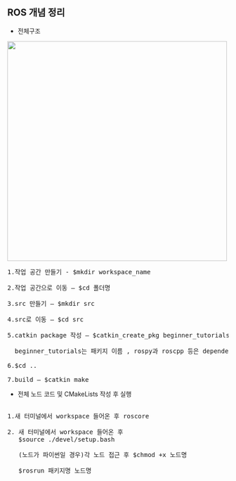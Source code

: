 ## ROS 개념 정리

* 전체구조

<img src="https://user-images.githubusercontent.com/80872528/112789901-1d3f0f00-9099-11eb-83a6-74ba4ebd43e7.png" width="500"> </img>

<pre>
1.작업 공간 만들기 - $mkdir workspace_name

2.작업 공간으로 이동 – $cd 폴더명

3.src 만들기 – $mkdir src

4.src로 이동 – $cd src

5.catkin package 작성 – $catkin_create_pkg beginner_tutorials std_msgs rospy roscpp

  beginner_tutorials는 패키지 이름 , rospy과 roscpp 등은 dependencies

6.$cd .. 

7.build – $catkin_make
</pre>

* 전체 노드 코드 및 CMakeLists 작성 후 실행
<pre>

1.새 터미널에서 workspace 들어온 후 roscore

2. 새 터미널에서 workspace 들어온 후 
   $source ./devel/setup.bash

   (노드가 파이썬일 경우)각 노드 접근 후 $chmod +x 노드명

   $rosrun 패키지명 노드명

</pre>
